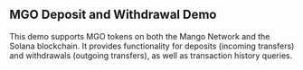 ## MGO Deposit and Withdrawal Demo 

This demo supports MGO tokens on both the Mango Network and the Solana blockchain. It provides functionality for deposits (incoming transfers) and withdrawals (outgoing transfers), as well as transaction history queries.